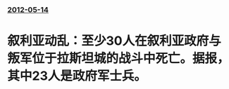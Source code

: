 ### [2012-05-14](/news/2012/05/14/index.md)

##### 
#  叙利亚动乱：至少30人在叙利亚政府与叛军位于拉斯坦城的战斗中死亡。据报，其中23人是政府军士兵。



